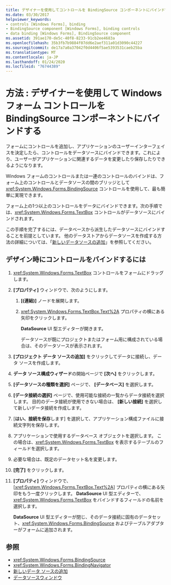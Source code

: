 ```yaml
---
title: デザイナーを使用してコントロールを BindingSource コンポーネントにバインドする
ms.date: 03/30/2017
helpviewer_keywords:
- controls [Windows Forms], binding
- BindingSource component [Windows Forms], binding controls
- data binding [Windows Forms], BindingSource component
ms.assetid: 391ae170-de5c-40f8-8233-91cb2ee4683a
ms.openlocfilehash: 35b3fb7b9884f07dd6e2aef311a01d3090c44227
ms.sourcegitcommit: de17a7a0a37042f0d4406f5ae5393531caeb25ba
ms.translationtype: MT
ms.contentlocale: ja-JP
ms.lasthandoff: 01/24/2020
ms.locfileid: "76744389"
---
```

# <a name="how-to-bind-windows-forms-controls-with-the-bindingsource-component-using-the-designer"></a>方法 : デザイナーを使用して Windows フォーム コントロールを BindingSource コンポーネントにバインドする
フォームにコントロールを追加し、アプリケーションのユーザーインターフェイスを決定したら、コントロールをデータソースにバインドできます。これにより、ユーザーがアプリケーションに関連するデータを変更したり保存したりできるようになります。

 Windows フォームのコントロールまたは一連のコントロールのバインドは、フォーム上のコントロールとデータソースの間のブリッジとして <xref:System.Windows.Forms.BindingSource> コントロールを使用して、最も簡単に実現できます。

 フォーム上の1つ以上のコントロールをデータにバインドできます。次の手順では、<xref:System.Windows.Forms.TextBox> コントロールがデータソースにバインドされます。

 この手順を完了するには、データベースから派生したデータソースにバインドすることを前提としています。 他のデータストアからデータソースを作成する方法の詳細については、「[新しいデータソースの追加](/visualstudio/data-tools/add-new-data-sources)」を参照してください。

## <a name="to-bind-a-control-at-design-time"></a>デザイン時にコントロールをバインドするには

1. <xref:System.Windows.Forms.TextBox> コントロールをフォームにドラッグします。

2. **[プロパティ]** ウィンドウで、次のようにします。

    1. **[(連結)]** ノードを展開します。

    2. <xref:System.Windows.Forms.TextBox.Text%2A> プロパティの横にある矢印をクリックします。

         **DataSource** UI 型エディターが開きます。

         データソースが既にプロジェクトまたはフォーム用に構成されている場合は、そのデータソースが表示されます。

3. **[プロジェクト データ ソースの追加]** をクリックしてデータに接続し、データ ソースを作成します。

4. **データ ソース構成ウィザード**の開始ページで **[次へ]** をクリックします。

5. **[データソースの種類を選択]** ページで、 **[データベース]** を選択します。

6. **[データ接続の選択]** ページで、使用可能な接続の一覧からデータ接続を選択します。 目的のデータ接続が使用できない場合は、 **[新しい接続]** を選択して新しいデータ接続を作成します。

7. [**はい、接続を保存**します] を選択して、アプリケーション構成ファイルに接続文字列を保存します。

8. アプリケーションで使用するデータベース オブジェクトを選択します。 この場合は、<xref:System.Windows.Forms.TextBox> を表示するテーブルのフィールドを選択します。

9. 必要な場合は、既定のデータセット名を変更します。

10. **[完了]** をクリックします。

11. **[プロパティ]** ウィンドウで、[<xref:System.Windows.Forms.TextBox.Text%2A>] プロパティの横にある矢印をもう一度クリックします。 **DataSource** UI 型エディターで、<xref:System.Windows.Forms.TextBox> をバインドするフィールドの名前を選択します。

     **DataSource** UI 型エディターが閉じ、そのデータ接続に固有のデータセット、<xref:System.Windows.Forms.BindingSource> およびテーブルアダプターがフォームに追加されます。

## <a name="see-also"></a>参照

- <xref:System.Windows.Forms.BindingSource>
- <xref:System.Windows.Forms.BindingNavigator>
- [新しいデータ ソースの追加](/visualstudio/data-tools/add-new-data-sources)
- [データソースウィンドウ](https://docs.microsoft.com/previous-versions/visualstudio/visual-studio-2013/6ckyxa83(v=vs.120))
